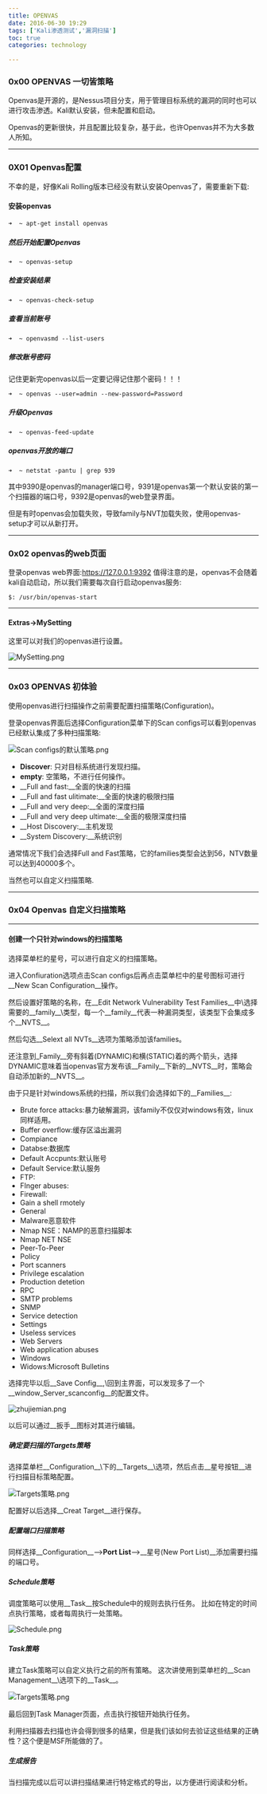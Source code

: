 ```yaml
---
title: OPENVAS
date: 2016-06-30 19:29
tags: ['Kali渗透测试','漏洞扫描']
toc: true
categories: technology

---
```


### 0x00 OPENVAS 一切皆策略

Openvas是开源的，是Nessus项目分支，用于管理目标系统的漏洞的同时也可以进行攻击渗透。Kali默认安装，但未配置和启动。

Openvas的更新很快，并且配置比较复杂，基于此，也许Openvas并不为大多数人所知。


---
### 0X01 Openvas配置

不幸的是，好像Kali Rolling版本已经没有默认安装Openvas了，需要重新下载:

#### 安装openvas

```
➜  ~ apt-get install openvas
```

##### 然后开始配置Openvas

```
➜  ~ openvas-setup
```

##### 检查安装结果

```
➜  ~ openvas-check-setup
```

##### 查看当前账号

```
➜  ~ openvasmd --list-users
```

##### 修改账号密码

记住更新完openvas以后一定要记得记住那个密码！！！

```
➜  ~ openvas --user=admin --new-password=Password
```

##### 升级Openvas

```
➜  ~ openvas-feed-update
```

##### openvas开放的端口

```
➜  ~ netstat -pantu | grep 939

```

其中9390是openvas的manager端口号，9391是openvas第一个默认安装的第一个扫描器的端口号，9392是openvas的web登录界面。

但是有时openvas会加载失败，导致family与NVT加载失败，使用openvas-setup才可以从新打开。


---
### 0x02 openvas的web页面

登录openvas web界面:https://127.0.0.1:9392
值得注意的是，openvas不会随着kali自动启动，所以我们需要每次自行启动openvas服务:

```
$: /usr/bin/openvas-start
```

---
#### Extras->MySetting
这里可以对我们的openvas进行设置。

![MySetting.png](http://upload-images.jianshu.io/upload_images/1571420-92c25a92cc251ff1.png?imageMogr2/auto-orient/strip%7CimageView2/2/w/1240)


---
### 0x03  OPENVAS 初体验

使用openvas进行扫描操作之前需要配置扫描策略(Configuration)。

登录openvas界面后选择Configuration菜单下的Scan configs可以看到openvas已经默认集成了多种扫描策略:


![Scan configs的默认策略.png](http://upload-images.jianshu.io/upload_images/1571420-756f4b34bb0cfe24.png?imageMogr2/auto-orient/strip%7CimageView2/2/w/1240)


* __Discover__: 只对目标系统进行发现扫描。
* __empty__: 空策略，不进行任何操作。
* __Full and fast:__全面的快速的扫描
* __Full and fast ulitimate:__全面的快速的极限扫描
* __Full and very deep:__全面的深度扫描
* __Full and very deep ultimate:__全面的极限深度扫描
* __Host Discovery:__主机发现
* __System Discovery:__系统识别

通常情况下我们会选择Full and Fast策略，它的families类型会达到56，NTV数量可以达到40000多个。

当然也可以自定义扫描策略.

---
### 0x04 Openvas 自定义扫描策略

---
#### 创建一个只针对windows的扫描策略
选择菜单栏的星号，可以进行自定义的扫描策略。

进入Confiuration选项点击Scan configs后再点击菜单栏中的星号图标可进行__New Scan Configuration__操作。

然后设置好策略的名称，在__Edit Network Vulnerability Test Families__中\选择需要的__family__\类型，每一个__family__代表一种漏洞类型，该类型下会集成多个__NVTS__。

然后勾选__Selext all NVTs__选项为策略添加该families。

还注意到_Family__旁有斜着(DYNAMIC)和横(STATIC)着的两个箭头，选择DYNAMIC意味着当openvas官方发布该__Family__下新的__NVTS__时，策略会自动添加新的__NVTS__。

由于只是针对windows系统的扫描，所以我们会选择如下的__Families__:

* Brute force attacks:暴力破解漏洞，该family不仅仅对windows有效，linux同样适用。
* Buffer overflow:缓存区溢出漏洞
* Compiance
* Databse:数据库
* Default Accpunts:默认账号
* Default Service:默认服务
* FTP:
* FInger abuses:
* Firewall:
* Gain a shell rmotely
* General
* Malware恶意软件
* Nmap NSE：NAMP的恶意扫描脚本
* Nmap NET NSE
* Peer-To-Peer
* Policy
* Port scanners
* Privilege escalation
* Production detetion
* RPC
* SMTP problems
* SNMP
* Service detection
* Settings
* Useless services
* Web Servers
* Web application abuses
* Windows
* Widows:Microsoft Bulletins

选择完毕以后__Save Config__,\回到主界面，可以发现多了一个__window_Server_scanconfig__的配置文件。

![zhujiemian.png](http://upload-images.jianshu.io/upload_images/1571420-199de9ce4e878a94.png?imageMogr2/auto-orient/strip%7CimageView2/2/w/1240)

以后可以通过__扳手__图标对其进行编辑。


##### 确定要扫描的Targets策略
选择菜单栏__Configuration__\下的__Targets__\选项，然后点击__星号按钮__进行扫描目标策略配置。


![Targets策略.png](http://upload-images.jianshu.io/upload_images/1571420-ca20371739175fd0.png?imageMogr2/auto-orient/strip%7CimageView2/2/w/1240)

配置好以后选择__Creat Target__进行保存。


##### 配置端口扫描策略

同样选择__Configuration__\-->__Port List__\-->__星号(New Port List)__添加需要扫描的端口号。


##### Schedule策略
调度策略可以使用__Task__按Schedule中的规则去执行任务。
比如在特定的时间点执行策略，或者每周执行一处策略。

![Schedule.png](http://upload-images.jianshu.io/upload_images/1571420-0c147ffa2801d6da.png?imageMogr2/auto-orient/strip%7CimageView2/2/w/1240)

##### Task策略
建立Task策略可以自定义执行之前的所有策略。
这次讲使用到菜单栏的__Scan Management__\选项下的__Task__。

![Targets策略.png](http://upload-images.jianshu.io/upload_images/1571420-42c3ec570ffa9653.png?imageMogr2/auto-orient/strip%7CimageView2/2/w/1240)

最后回到Task Manager页面，点击执行按钮开始执行任务。

利用扫描器去扫描也许会得到很多的结果，但是我们该如何去验证这些结果的正确性？这个便是MSF所能做的了。

##### 生成报告
当扫描完成以后可以讲扫描结果进行特定格式的导出，以方便进行阅读和分析。


